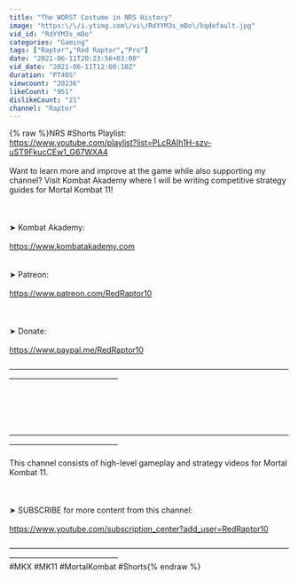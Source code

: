 ```yaml
---
title: "The WORST Costume in NRS History"
image: "https:\/\/i.ytimg.com\/vi\/RdYYM3s_mDo\/hqdefault.jpg"
vid_id: "RdYYM3s_mDo"
categories: "Gaming"
tags: ["Raptor","Red Raptor","Pro"]
date: "2021-06-11T20:23:56+03:00"
vid_date: "2021-06-11T12:00:10Z"
duration: "PT40S"
viewcount: "20236"
likeCount: "951"
dislikeCount: "21"
channel: "Raptor"
---
```

{% raw %}NRS #Shorts Playlist:<br /><a rel="nofollow" target="blank" href="https://www.youtube.com/playlist?list=PLcRAIh1H-szv-uST9FkucCEw1_G67WXA4">https://www.youtube.com/playlist?list=PLcRAIh1H-szv-uST9FkucCEw1_G67WXA4</a><br /><br />Want to learn more and improve at the game while also supporting my channel? Visit Kombat Akademy where I will be writing competitive strategy guides for Mortal Kombat 11!<br /><br /><br /><br />➤ Kombat Akademy:<br /><br /><a rel="nofollow" target="blank" href="https://www.kombatakademy.com">https://www.kombatakademy.com</a><br /><br /><br />➤ Patreon:<br /><br /><a rel="nofollow" target="blank" href="https://www.patreon.com/RedRaptor10">https://www.patreon.com/RedRaptor10</a><br /><br /><br /><br />➤ Donate:<br /><br /><a rel="nofollow" target="blank" href="https://www.paypal.me/RedRaptor10">https://www.paypal.me/RedRaptor10</a><br /><br />——————————————————————————————————————————————————<br /><br /><br /><br /><br /><br />——————————————————————————————————————————————————<br /><br />This channel consists of high-level gameplay and strategy videos for Mortal Kombat 11.<br /><br /><br /><br />➤ SUBSCRIBE for more content from this channel:<br /><br /><a rel="nofollow" target="blank" href="https://www.youtube.com/subscription_center?add_user=RedRaptor10">https://www.youtube.com/subscription_center?add_user=RedRaptor10</a><br /><br />——————————————————————————————————————————————————<br />#MKX #MK11 #MortalKombat #Shorts{% endraw %}
